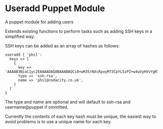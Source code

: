 # Useradd Puppet Module #

A puppet module for adding users

Extends existing functions to perform tasks such as adding SSH keys in a simplified way.

SSH keys can be added as an array of hashes as follows:

    useradd { 'phil':
      keys => [  
        {  
          key => 'AAAAB3NzaC1yc2EAAAADAQABAAABAQCi8+wR3SrNXcRpoyM73CpYL5zPZ+w4uVyHVvYgR76d6GHEQDnWwp1Ln0B5mkKLxbC+enum0sfi5wX//tZW0E+JV34NlruJ4dsFkAY6wwpqKJTv3lUZwJvYD72mexyHMQ0VJ510KFHGVhil/XIk0MnvFPOq904DzS4pYGhUn2QSTThyk7XWc6NZFEX9PMsvtoBnPv7mGi/x9XWqGOsEKTV8s+uO/B09fy/vZkUu1ze/dHitrcZVDHVZVwT+6T3g3K/IY5Cz+acbyFHs/yoXk9RgVafNTTkvTeufTeRc8cWIfX9oHY8pinw5kTx9pNlQwtSKz+hihCnBRk/Y8NZPBQHl',  
          type => 'ssh-rsa',  
          name => 'phil@codacity.co.uk',  
        }  
      ]
    }

The type and name are optional and will default to ssh-rsa and username@puppet if ommitted.

Currently the contents of each key hash must be unique, the easiest way to avoid problems is to use a unique name for each key.
